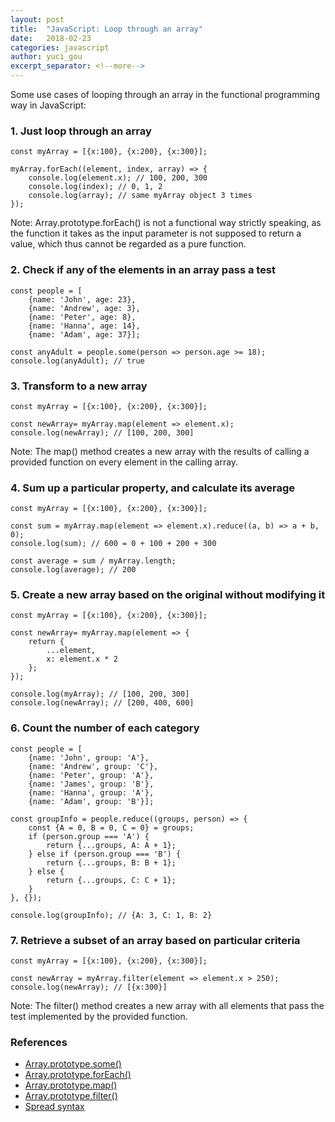 ```yaml
---
layout: post
title:  "JavaScript: Loop through an array"
date:   2018-02-23
categories: javascript
author: yuci_gou
excerpt_separator: <!--more-->
---
```


Some use cases of looping through an array in the functional programming way in JavaScript:

### 1. Just loop through an array

	const myArray = [{x:100}, {x:200}, {x:300}];

	myArray.forEach((element, index, array) => {
		console.log(element.x); // 100, 200, 300
		console.log(index); // 0, 1, 2
		console.log(array); // same myArray object 3 times
	});

Note: Array.prototype.forEach() is not a functional way strictly speaking, as the function it takes as the input parameter is not supposed to return a value, which thus cannot be regarded as a pure function.

<!--more-->

### 2. Check if any of the elements in an array pass a test

    const people = [
        {name: 'John', age: 23}, 
        {name: 'Andrew', age: 3}, 
        {name: 'Peter', age: 8}, 
        {name: 'Hanna', age: 14}, 
        {name: 'Adam', age: 37}];

    const anyAdult = people.some(person => person.age >= 18);
    console.log(anyAdult); // true

### 3. Transform to a new array

    const myArray = [{x:100}, {x:200}, {x:300}];

    const newArray= myArray.map(element => element.x);
    console.log(newArray); // [100, 200, 300]

Note: The map() method creates a new array with the results of calling a provided function on every element in the calling array.

### 4. Sum up a particular property, and calculate its average

    const myArray = [{x:100}, {x:200}, {x:300}];

    const sum = myArray.map(element => element.x).reduce((a, b) => a + b, 0);
    console.log(sum); // 600 = 0 + 100 + 200 + 300

    const average = sum / myArray.length;
    console.log(average); // 200

### 5. Create a new array based on the original without modifying it

    const myArray = [{x:100}, {x:200}, {x:300}];

    const newArray= myArray.map(element => {
        return {
            ...element,
            x: element.x * 2
        };
    });

    console.log(myArray); // [100, 200, 300]
    console.log(newArray); // [200, 400, 600]

### 6. Count the number of each category

    const people = [
        {name: 'John', group: 'A'}, 
        {name: 'Andrew', group: 'C'}, 
        {name: 'Peter', group: 'A'}, 
        {name: 'James', group: 'B'}, 
        {name: 'Hanna', group: 'A'}, 
        {name: 'Adam', group: 'B'}];

    const groupInfo = people.reduce((groups, person) => {
        const {A = 0, B = 0, C = 0} = groups;
        if (person.group === 'A') {
            return {...groups, A: A + 1};
        } else if (person.group === 'B') {
            return {...groups, B: B + 1};
        } else {
            return {...groups, C: C + 1};
        }
    }, {});

    console.log(groupInfo); // {A: 3, C: 1, B: 2}

### 7. Retrieve a subset of an array based on particular criteria

    const myArray = [{x:100}, {x:200}, {x:300}];

    const newArray = myArray.filter(element => element.x > 250);
    console.log(newArray); // [{x:300}]	

Note: The filter() method creates a new array with all elements that pass the test implemented by the provided function.

### References
 * [Array.prototype.some()][1]
 * [Array.prototype.forEach()][2]
 * [Array.prototype.map()][3]
 * [Array.prototype.filter()][4]
 * [Spread syntax][5]


  [1]: https://developer.mozilla.org/en-US/docs/Web/JavaScript/Reference/Global_Objects/Array/some
  [2]: https://developer.mozilla.org/en-US/docs/Web/JavaScript/Reference/Global_Objects/Array/forEach
  [3]: https://developer.mozilla.org/en-US/docs/Web/JavaScript/Reference/Global_Objects/Array/map
  [4]: https://developer.mozilla.org/en-US/docs/Web/JavaScript/Reference/Global_Objects/Array/filter
  [5]: https://developer.mozilla.org/en-US/docs/Web/JavaScript/Reference/Operators/Spread_syntax
